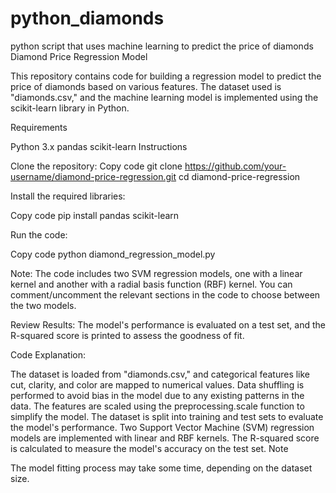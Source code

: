 # python_diamonds
python script that uses machine learning to predict the price of diamonds 
Diamond Price Regression Model

This repository contains code for building a regression model to predict the price of diamonds based on various features. The dataset used is "diamonds.csv," and the machine learning model is implemented using the scikit-learn library in Python.

Requirements

Python 3.x
pandas
scikit-learn
Instructions

Clone the repository:
  Copy code
    git clone https://github.com/your-username/diamond-price-regression.git
    cd diamond-price-regression

Install the required libraries:
  
  Copy code
    pip install pandas scikit-learn

Run the code:

  Copy code
    python diamond_regression_model.py

Note: The code includes two SVM regression models, one with a linear kernel and another with a radial basis function (RBF) kernel. You can comment/uncomment the relevant sections in the code to choose between the two models.

Review Results:
  The model's performance is evaluated on a test set, and the R-squared score is printed to assess the goodness of fit.

Code Explanation:

The dataset is loaded from "diamonds.csv," and categorical features like cut, clarity, and color are mapped to numerical values.
Data shuffling is performed to avoid bias in the model due to any existing patterns in the data.
The features are scaled using the preprocessing.scale function to simplify the model.
The dataset is split into training and test sets to evaluate the model's performance.
Two Support Vector Machine (SVM) regression models are implemented with linear and RBF kernels.
The R-squared score is calculated to measure the model's accuracy on the test set.
Note

The model fitting process may take some time, depending on the dataset size.
